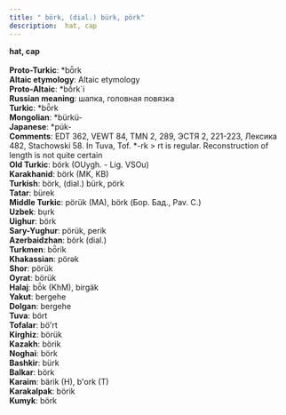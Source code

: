 ```yaml
---
title: " börk, (dial.) bürk, pörk"
description:  hat, cap
---
```

<strong> hat, cap</strong><br><br>
<strong>Proto-Turkic</strong>:  *bȫrk<br>
<strong>Altaic etymology</strong>:  Altaic etymology<br>
<strong> Proto-Altaic</strong>:  *bṓrk`i<br>
<strong>Russian meaning</strong>:  шапка, головная повязка<br>
<strong>Turkic</strong>:  *bȫrk<br>
<strong>Mongolian</strong>:  *bürkü-<br>
<strong>Japanese</strong>:  *púk-<br>
<strong>Comments</strong>:  EDT 362, VEWT 84, TMN 2, 289, ЭСТЯ 2, 221-223, Лексика 482, Stachowski 58. In Tuva, Tof. *-rk > rt is regular. Reconstruction of length is not quite certain<br>
<strong>Old Turkic</strong>:  börk (OUygh. - Lig. VSOu)<br>
<strong>Karakhanid</strong>:  börk (MK, KB)<br>
<strong>Turkish</strong>:  börk, (dial.) bürk, pörk<br>
<strong>Tatar</strong>:  bürek<br>
<strong>Middle Turkic</strong>:  pörük (MA), börk (Бор. Бад., Pav. C.)<br>
<strong>Uzbek</strong>:  bụrk<br>
<strong>Uighur</strong>:  börk<br>
<strong>Sary-Yughur</strong>:  pörük, perik<br>
<strong>Azerbaidzhan</strong>:  börk (dial.)<br>
<strong>Turkmen</strong>:  bȫrik<br>
<strong>Khakassian</strong>:  pörǝk<br>
<strong>Shor</strong>:  pörük<br>
<strong>Oyrat</strong>:  börük<br>
<strong>Halaj</strong>:  bö̂k (KhM), birgäk<br>
<strong>Yakut</strong>:  bergehe<br>
<strong>Dolgan</strong>:  bergehe<br>
<strong>Tuva</strong>:  bört<br>
<strong>Tofalar</strong>:  bö'rt<br>
<strong>Kirghiz</strong>:  börük<br>
<strong>Kazakh</strong>:  börik<br>
<strong>Noghai</strong>:  börk<br>
<strong>Bashkir</strong>:  bürk<br>
<strong>Balkar</strong>:  börk<br>
<strong>Karaim</strong>:  bärik (H), b'ork (T)<br>
<strong>Karakalpak</strong>:  börik<br>
<strong>Kumyk</strong>:  börk<br>


